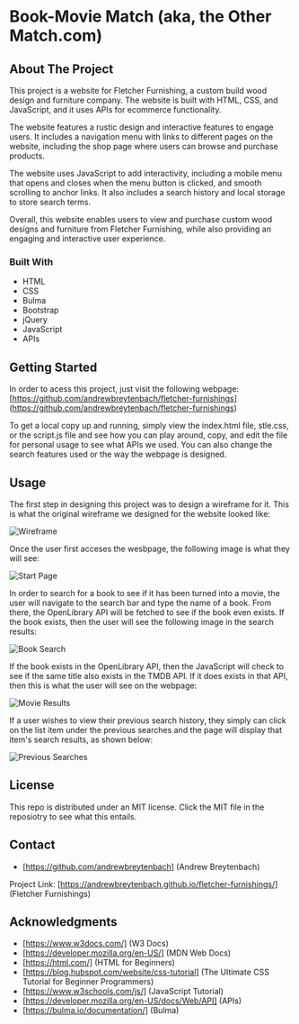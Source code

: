 # Book-Movie Match (aka, the Other Match.com)

## About The Project

This project is a website for Fletcher Furnishing, a custom build wood design and furniture company. The website is built with HTML, CSS, and JavaScript, and it uses APIs for ecommerce functionality.

The website features a rustic design and interactive features to engage users. It includes a navigation menu with links to different pages on the website, including the shop page where users can browse and purchase products.

The website uses JavaScript to add interactivity, including a mobile menu that opens and closes when the menu button is clicked, and smooth scrolling to anchor links. It also includes a search history and local storage to store search terms.

Overall, this website enables users to view and purchase custom wood designs and furniture from Fletcher Furnishing, while also providing an engaging and interactive user experience.

### Built With

* HTML 
* CSS
* Bulma
* Bootstrap
* jQuery
* JavaScript
* APIs


## Getting Started

In order to acess this project, just visit the following webpage: [https://github.com/andrewbreytenbach/fletcher-furnishings] (https://github.com/andrewbreytenbach/fletcher-furnishings)

To get a local copy up and running, simply view the index.html file, stle.css, or the script.js file and see how you can play around, copy, and edit the file for personal usage to see what APIs we used. You can also change the search features used or the way the webpage is designed.

## Usage

The first step in designing this project was to design a wireframe for it. This is what the original wireframe we designed for the website looked like:

![Wireframe](/assets/images/wireframe.jpg "Wireframe")

Once the user first acceses the wesbpage, the following image is what they will see: 

![Start Page](/assets/images/start-page.png "Start Page")

In order to search for a book to see if it has been turned into a movie, the user will navigate to the search bar and type the name of a book. From there, the OpenLibrary API will be fetched to see if the book even exists. If the book exists, then the user will see the following image in the search results:

![Book Search](/assets/images/book-search.png "Book Search")

If the book exists in the OpenLibrary API, then the JavaScript will check to see if the same title also exists in the TMDB API. If it does exists in that API, then this is what the user will see on the webpage:

![Movie Results](/assets/images/movie.png "Movie Results")

If a user wishes to view their previous search history, they simply can click on the list item under the previous searches and the page will display that item's search results, as shown below:

![Previous Searches](/assets/images/search-history.png "Previous Searches")

 
## License

This repo is distributed under an MIT license. Click the MIT file in the reposiotry to see what this entails.  

## Contact

* [https://github.com/andrewbreytenbach] (Andrew Breytenbach) 

Project Link: [https://andrewbreytenbach.github.io/fletcher-furnishings/] (Fletcher Furnishings)

## Acknowledgments

* [https://www.w3docs.com/] (W3 Docs)
* [https://developer.mozilla.org/en-US/] (MDN Web Docs)
* [https://html.com/] (HTML for Beginners)
* [https://blog.hubspot.com/website/css-tutorial] (The Ultimate CSS Tutorial for Beginner Programmers)
* [https://www.w3schools.com/js/] (JavaScript Tutorial)
* [https://developer.mozilla.org/en-US/docs/Web/API] (APIs)
* [https://bulma.io/documentation/] (Bulma)

